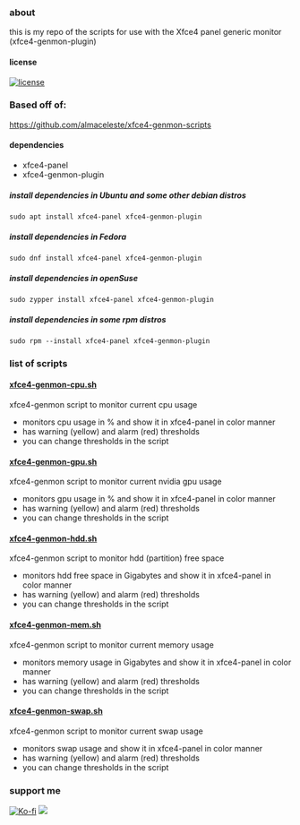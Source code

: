 ### about
this is my repo of the scripts for use with the Xfce4 panel generic monitor (xfce4-genmon-plugin)

#### license  
[![license](https://img.shields.io/github/license/almaceleste/xfce4-genmon-scripts.svg?longCache=true)](https://github.com/almaceleste/xfce4-genmon-scripts/blob/master/LICENSE)

### Based off of: 
https://github.com/almaceleste/xfce4-genmon-scripts

<!-- #### wiki -->

#### dependencies
* xfce4-panel
* xfce4-genmon-plugin
##### install dependencies in Ubuntu and some other debian distros
```
sudo apt install xfce4-panel xfce4-genmon-plugin
```
##### install dependencies in Fedora
```
sudo dnf install xfce4-panel xfce4-genmon-plugin
```
##### install dependencies in openSuse
```
sudo zypper install xfce4-panel xfce4-genmon-plugin
```
##### install dependencies in some rpm distros
```
sudo rpm --install xfce4-panel xfce4-genmon-plugin
```

### list of scripts 
#### [xfce4-genmon-cpu.sh](https://github.com/almaceleste/xfce4-genmon-scripts/raw/master/src/xfce4-genmon-cpu.sh 'download')  
xfce4-genmon script to monitor current cpu usage
* monitors cpu usage in % and show it in xfce4-panel in color manner
* has warning (yellow) and alarm (red) thresholds
* you can change thresholds in the script

#### [xfce4-genmon-gpu.sh](https://github.com/almaceleste/xfce4-genmon-scripts/raw/master/src/xfce4-genmon-gpu.sh 'download')  
xfce4-genmon script to monitor current nvidia gpu usage
* monitors gpu usage in % and show it in xfce4-panel in color manner
* has warning (yellow) and alarm (red) thresholds
* you can change thresholds in the script

#### [xfce4-genmon-hdd.sh](https://github.com/almaceleste/xfce4-genmon-scripts/raw/master/src/xfce4-genmon-hdd.sh 'download')  
xfce4-genmon script to monitor hdd (partition) free space
* monitors hdd free space in Gigabytes and show it in xfce4-panel in color manner
* has warning (yellow) and alarm (red) thresholds
* you can change thresholds in the script

#### [xfce4-genmon-mem.sh](https://github.com/almaceleste/xfce4-genmon-scripts/raw/master/src/xfce4-genmon-mem.sh 'download')  
xfce4-genmon script to monitor current memory usage
* monitors memory usage in Gigabytes and show it in xfce4-panel in color manner
* has warning (yellow) and alarm (red) thresholds
* you can change thresholds in the script

#### [xfce4-genmon-swap.sh](https://github.com/almaceleste/xfce4-genmon-scripts/raw/master/src/xfce4-genmon-swap.sh 'download')  
xfce4-genmon script to monitor current swap usage
* monitors swap usage and show it in xfce4-panel in color manner
* has warning (yellow) and alarm (red) thresholds
* you can change thresholds in the script

### support me
<!-- [![Beerpay](https://beerpay.io/almaceleste/xfce4-genmon-scripts/badge.svg?style=beer)](https://beerpay.io/almaceleste/xfce4-genmon-scripts) [![Beerpay](https://beerpay.io/almaceleste/xfce4-genmon-scripts/make-wish.svg?style=flat)](https://beerpay.io/almaceleste/xfce4-genmon-scripts?focus=wish) -->
[![Ko-fi](/assets/img/Ko-fi_logo_transparent.png)](https://ko-fi.com/almaceleste "bye me cofee")
[![](https://img.shields.io/badge/Paypal-donate_me-blue.svg?longCache=true&logo=paypal)](https://www.paypal.me/almaceleste "paypal | donate me") 
